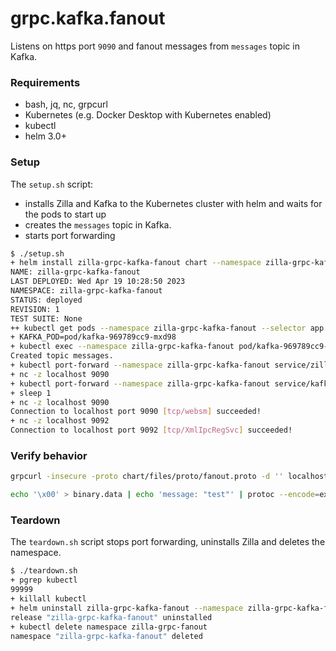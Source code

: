 # grpc.kafka.fanout

Listens on https port `9090` and fanout messages from `messages` topic in Kafka.

### Requirements

- bash, jq, nc, grpcurl
- Kubernetes (e.g. Docker Desktop with Kubernetes enabled)
- kubectl
- helm 3.0+

### Setup

The `setup.sh` script:
- installs Zilla and Kafka to the Kubernetes cluster with helm and waits for the pods to start up
- creates the `messages` topic in Kafka.
- starts port forwarding

```bash
$ ./setup.sh
+ helm install zilla-grpc-kafka-fanout chart --namespace zilla-grpc-kafka-fanout --create-namespace --wait
NAME: zilla-grpc-kafka-fanout
LAST DEPLOYED: Wed Apr 19 10:28:50 2023
NAMESPACE: zilla-grpc-kafka-fanout
STATUS: deployed
REVISION: 1
TEST SUITE: None
++ kubectl get pods --namespace zilla-grpc-kafka-fanout --selector app.kubernetes.io/instance=kafka -o name
+ KAFKA_POD=pod/kafka-969789cc9-mxd98
+ kubectl exec --namespace zilla-grpc-kafka-fanout pod/kafka-969789cc9-mxd98 -- /opt/bitnami/kafka/bin/kafka-topics.sh --bootstrap-server localhost:9092 --create --topic messages --if-not-exists
Created topic messages.
+ kubectl port-forward --namespace zilla-grpc-kafka-fanout service/zilla 9090
+ nc -z localhost 9090
+ kubectl port-forward --namespace zilla-grpc-kafka-fanout service/kafka 9092 29092
+ sleep 1
+ nc -z localhost 9090
Connection to localhost port 9090 [tcp/websm] succeeded!
+ nc -z localhost 9092
Connection to localhost port 9092 [tcp/XmlIpcRegSvc] succeeded!
```
### Verify behavior

```bash
grpcurl -insecure -proto chart/files/proto/fanout.proto -d '' localhost:9090 example.FanoutService.FanoutServerStream
```

```bash
echo '\x00' > binary.data | echo 'message: "test"' | protoc --encode=example.FanoutMessage ./chart/files/proto/fanout.proto > binary.data | kcat -P -b localhost:9092 -t messages -e ./binary.data
```

### Teardown

The `teardown.sh` script stops port forwarding, uninstalls Zilla and deletes the namespace.

```bash
$ ./teardown.sh
+ pgrep kubectl
99999
+ killall kubectl
+ helm uninstall zilla-grpc-kafka-fanout --namespace zilla-grpc-kafka-fanout
release "zilla-grpc-kafka-fanout" uninstalled
+ kubectl delete namespace zilla-grpc-fanout
namespace "zilla-grpc-kafka-fanout" deleted
```
